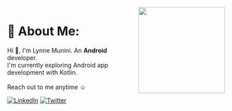 <img src="https://user-images.githubusercontent.com/63019595/213786476-73978f7c-56c3-4e91-b201-2cf8a9bbb270.png" width="200" height="200" align="right">

# 💫 About Me:
Hi 👋, I'm Lynne Munini. An <b>Android </b> developer.
<br>I'm currently exploring Android app development with Kotlin.
<br><br>
Reach out to me anytime ☺️

[![LinkedIn](https://img.shields.io/badge/LinkedIn-%230077B5.svg?logo=linkedin&logoColor=white)](https://www.linkedin.com/in/lynnemunini/)
[![Twitter](https://img.shields.io/badge/Twitter-%231DA1F2.svg?logo=Twitter&logoColor=white)](https://twitter.com/LynneMunini) 
